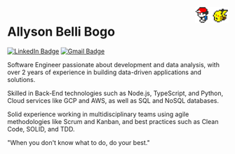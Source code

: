<img src="images/Pokemon.gif" alt="Pokemon Avatar" style="width: 15%; max-width: 150px; height: auto; float: right; margin: 0 0 1em 1em;" />

# Allyson Belli Bogo


[![LinkedIn Badge](https://img.shields.io/badge/Allyson%20Bogo-0077b5?style=round-square&logo=LinkedIn&logoColor=white&link=https://www.linkedin.com/in/allysonbogo/)](https://linkedin.com/in/allysonbogo/)
[![Gmail Badge](https://img.shields.io/badge/ab.bogo@gmail.com-fd5050?style=round-square&logo=Gmail&logoColor=white&link=mailto:ab.bogo@gmail.com)](mailto:ab.bogo@gmail.com)

Software Engineer passionate about development and data analysis, with over 2 years of experience in building data-driven applications and solutions.

Skilled in Back-End technologies such as Node.js, TypeScript, and Python, Cloud services like GCP and AWS, as well as SQL and NoSQL databases.

Solid experience working in multidisciplinary teams using agile methodologies like Scrum and Kanban, and best practices such as Clean Code, SOLID, and TDD.

"When you don't know what to do, do your best."
